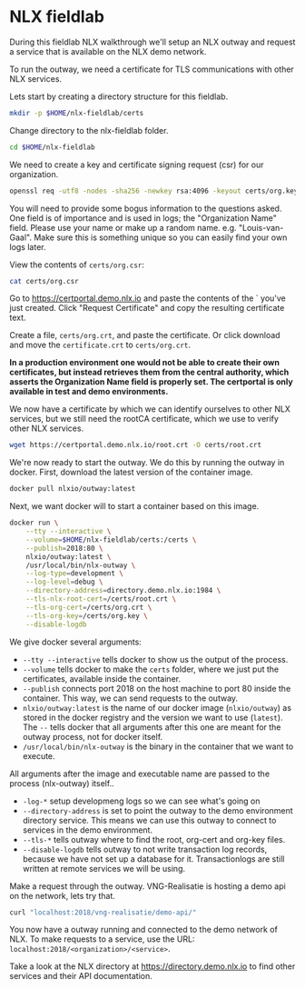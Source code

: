 # NLX fieldlab

During this fieldlab NLX walkthrough we'll setup an NLX outway and request a service that is available on the NLX demo network.

To run the outway, we need a certificate for TLS communications with other NLX services.

Lets start by creating a directory structure for this fieldlab.

```bash
mkdir -p $HOME/nlx-fieldlab/certs
```

Change directory to the nlx-fieldlab folder.

```bash
cd $HOME/nlx-fieldlab
```
We need to create a key and certificate signing request (csr) for our organization.

```bash
openssl req -utf8 -nodes -sha256 -newkey rsa:4096 -keyout certs/org.key -out certs/org.csr
```

You will need to provide some bogus information to the questions asked. One field is of importance and is used in logs; the "Organization Name" field. Please use your name or make up a random name. e.g. "Louis-van-Gaal". Make sure this is something unique so you can easily find your own logs later.

View the contents of `certs/org.csr`:

```bash
cat certs/org.csr
```

Go to https://certportal.demo.nlx.io and paste the contents of the ` you've just created. Click "Request Certificate" and copy the resulting certificate text.

Create a file, `certs/org.crt`, and paste the certificate. Or click download and move the `certificate.crt` to `certs/org.crt`.

__In a production environment one would not be able to create their own certificates, but instead retrieves them from the central authority, which asserts the Organization Name field is properly set. The certportal is only available in test and demo environments.__

We now have a certificate by which we can identify ourselves to other NLX services, but we still need the rootCA certificate, which we use to verify other NLX services.

```bash
wget https://certportal.demo.nlx.io/root.crt -O certs/root.crt
```

We're now ready to start the outway. We do this by running the outway in docker. First, download the latest version of the container image.

```bash
docker pull nlxio/outway:latest
```

Next, we want docker will to start a container based on this image.

```bash
docker run \
    --tty --interactive \
    --volume=$HOME/nlx-fieldlab/certs:/certs \
    --publish=2018:80 \
    nlxio/outway:latest \
    /usr/local/bin/nlx-outway \
    --log-type=development \
    --log-level=debug \
    --directory-address=directory.demo.nlx.io:1984 \
    --tls-nlx-root-cert=/certs/root.crt \
    --tls-org-cert=/certs/org.crt \
    --tls-org-key=/certs/org.key \
    --disable-logdb
```

We give docker several arguments:

- `--tty --interactive` tells docker to show us the output of the process.
- `--volume` tells docker to make the `certs` folder, where we just put the certificates, available inside the container.
- `--publish` connects port 2018 on the host machine to port 80 inside the container. This way, we can send requests to the outway.
- `nlxio/outway:latest` is the name of our docker image (`nlxio/outway`) as stored in the docker registry and the version we want to use (`latest`). The `--` tells docker that all arguments after this one are meant for the outway process, not for docker itself.
- `/usr/local/bin/nlx-outway` is the binary in the container that we want to execute.

All arguments after the image and executable name are passed to the process (nlx-outway) itself..

- `-log-*` setup developmeng logs so we can see what's going on
- `--directory-address` is set to point the outway to the demo environment directory service. This means we can use this outway to connect to services in the demo environment.
- `--tls-*` tells outway where to find the root, org-cert and org-key files.
- `--disable-logdb` tells outway to not write transaction log records, because we have not set up a database for it. Transactionlogs are still written at remote services we will be using.

Make a request through the outway. VNG-Realisatie is hosting a demo api on the network, lets try that.

```bash
curl "localhost:2018/vng-realisatie/demo-api/"
```
You now have a outway running and connected to the demo network of NLX. To make requests to a service, use the URL: `localhost:2018/<organization>/<service>`.

Take a look at the NLX directory at https://directory.demo.nlx.io to find other services and their API documentation.

